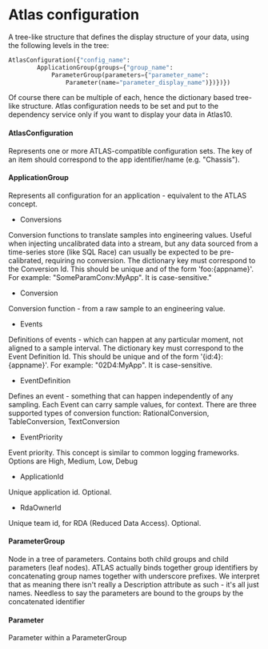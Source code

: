 # Atlas configuration
A tree-like structure that defines the display structure of your data, using the following levels in the tree:

```python
AtlasConfiguration({"config_name":
        ApplicationGroup(groups={"group_name":
            ParameterGroup(parameters={"parameter_name":
                Parameter(name="parameter_display_name")})})})
```
Of course there can be multiple of each, hence the dictionary based tree-like structure.
Atlas configuration needs to be set and put to the dependency service only if you want to display your data in Atlas10.

#### AtlasConfiguration
Represents one or more ATLAS-compatible configuration sets. The key of an item should correspond to the app identifier/name (e.g. "Chassis").

#### ApplicationGroup
Represents all configuration for an application - equivalent to the ATLAS concept.

 - Conversions
 
 Conversion functions to translate samples into engineering values. Useful when injecting uncalibrated data into a stream, but any data sourced from a time-series store (like SQL Race) can usually be expected to be pre-calibrated, requiring no conversion. The dictionary key must correspond to the Conversion Id. This should be unique and of the form 'foo:{appname}'. For example: "SomeParamConv:MyApp". It is case-sensitive."
 
  - Conversion
  
  Conversion function - from a raw sample to an engineering value.
  
 - Events
 
 Definitions of events - which can happen at any particular moment, not aligned to a sample interval. The dictionary key must correspond to the Event Definition Id. This should be unique and of the form '{id:4}:{appname}'. For example: "02D4:MyApp". It is case-sensitive.

  - EventDefinition
  
  Defines an event - something that can happen independently of any sampling. Each Event can carry sample values, for context.
  There are three supported types of conversion function: RationalConversion, TableConversion, TextConversion
  
  - EventPriority
  
  Event priority. This concept is similar to common logging frameworks. Options are High, Medium, Low, Debug
  
- ApplicationId

Unique application id. Optional.

- RdaOwnerId

Unique team id, for RDA (Reduced Data Access). Optional.

#### ParameterGroup

Node in a tree of parameters. Contains both child groups and child parameters (leaf nodes).
ATLAS actually binds together group identifiers by concatenating group names together with underscore prefixes. We interpret that as meaning there isn't really a Description attribute as such - it's all just names. Needless to say the parameters are bound to the groups by the concatenated identifier

#### Parameter

Parameter within a ParameterGroup
